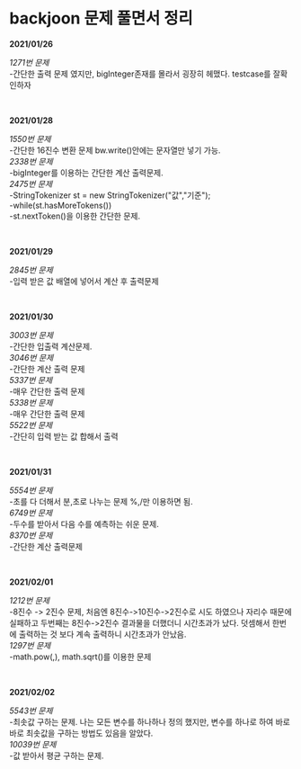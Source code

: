 # backjoon 문제 풀면서 정리

**2021/01/26**  

*1271번 문제*  
-간단한 출력 문제 였지만, bigInteger존재를 몰라서 굉장히 헤맸다. testcase를 잘확인하자

<br>

**2021/01/28**  

*1550번 문제*  
-간단한 16진수 변환 문제 bw.write()안에는 문자열만 넣기 가능.  
*2338번 문제*  
-bigInteger를 이용하는 간단한 계산 출력문제.  
*2475번 문제*  
-StringTokenizer st = new StringTokenizer("값","기준");  
-while(st.hasMoreTokens())  
-st.nextToken()을 이용한 간단한 문제. 

<br>

**2021/01/29**

*2845번 문제*  
-입력 받은 값 배열에 넣어서 계산 후 출력문제

<br>

**2021/01/30**

*3003번 문제*  
-간단한 입출력 계산문제.  
*3046번 문제*  
-간단한 계산 출력 문제  
*5337번 문제*  
-매우 간단한 출력 문제  
*5338번 문제*  
-매우 간단한 출력 문제  
*5522번 문제*  
-간단히 입력 받는 값 합해서 출력

<br>

**2021/01/31**

*5554번 문제*  
-초를 다 더해서 분,초로 나누는 문제 %,/만 이용하면 됨.  
*6749번 문제*  
-두수를 받아서 다음 수를 예측하는 쉬운 문제.  
*8370번 문제*  
-간단한 계산 출력문제

<br>

**2021/02/01**

*1212번 문제*  
-8진수 -> 2진수 문제, 처음엔 8진수->10진수->2진수로 시도 하였으나 자리수 때문에 실패하고 두번째는 8진수->2진수 결과물을 더했더니 시간초과가 났다. 덧셈해서 한번에 출력하는 것 보다 계속 출력하니 시간초과가 안났음.  
*1297번 문제*  
-math.pow(,), math.sqrt()를 이용한 문제

<br>

**2021/02/02**

*5543번 문제*  
-최솟값 구하는 문제. 나는 모든 변수를 하나하나 정의 했지만, 변수를 하나로 하여 바로바로 최솟값을 구하는 방법도 있음을 알았다.   
*10039번 문제*  
-값 받아서 평균 구하는 문제.

